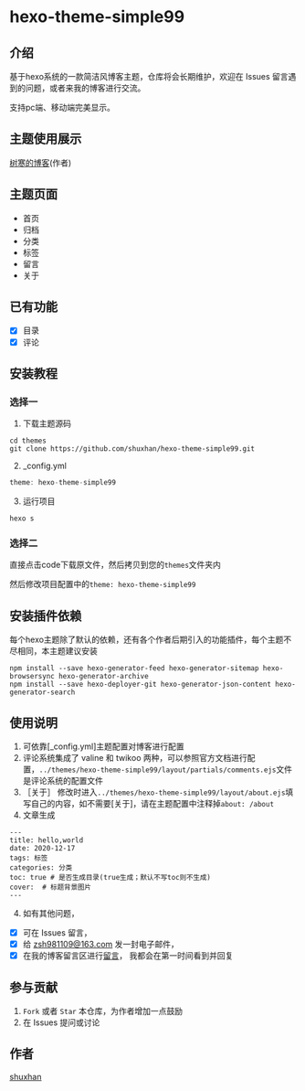 # hexo-theme-simple99

## 介绍
基于hexo系统的一款简洁风博客主题，仓库将会长期维护，欢迎在 Issues 留言遇到的问题，或者来我的博客进行交流。

支持pc端、移动端完美显示。

## 主题使用展示
[树寒的博客](https://shuxhan.com)(作者)

## 主题页面
- 首页
- 归档
- 分类
- 标签
- 留言
- 关于

## 已有功能
- [x] 目录
- [x] 评论

## 安装教程

### 选择一

1. 下载主题源码
```shell
cd themes
git clone https://github.com/shuxhan/hexo-theme-simple99.git
```
2. _config.yml 
```js
theme: hexo-theme-simple99
```
3. 运行项目
```shell
hexo s
```

### 选择二

直接点击code下载原文件，然后拷贝到您的`themes`文件夹内

然后修改项目配置中的`theme: hexo-theme-simple99`

## 安装插件依赖

每个hexo主题除了默认的依赖，还有各个作者后期引入的功能插件，每个主题不尽相同，本主题建议安装
```shell
npm install --save hexo-generator-feed hexo-generator-sitemap hexo-browsersync hexo-generator-archive
npm install --save hexo-deployer-git hexo-generator-json-content hexo-generator-search
```

## 使用说明

1.  可依靠[_config.yml]主题配置对博客进行配置
2.  评论系统集成了 valine 和 twikoo 两种，可以参照官方文档进行配置，`../themes/hexo-theme-simple99/layout/partials/comments.ejs`文件是评论系统的配置文件
3. ［关于］
   修改时进入`../themes/hexo-theme-simple99/layout/about.ejs`填写自己的内容，如不需要[关于]，请在主题配置中注释掉`about: /about`
3.  文章生成
```
---
title: hello,world
date: 2020-12-17
tags: 标签
categories: 分类
toc: true # 是否生成目录(true生成；默认不写toc则不生成)
cover:  # 标题背景图片
---
```
4. 如有其他问题，
- [x] 可在 Issues 留言，
- [x] 给 zsh981109@163.com 发一封电子邮件，
- [x] 在我的博客留言区进行[留言](https://shuxhan.com/messgae)，
   我都会在第一时间看到并回复

## 参与贡献

1.  `Fork` 或者 `Star` 本仓库，为作者增加一点鼓励
2.  在 Issues 提问或讨论


## 作者

[shuxhan](https://github.com/shuxhan)


